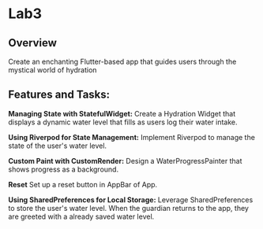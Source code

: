 # Lab3 

## Overview
Create an enchanting Flutter-based app that guides users through the mystical world of hydration


## Features and Tasks:
**Managing State with StatefulWidget:**
Create a Hydration Widget that displays a dynamic water level that fills as users log their water intake.

**Using Riverpod for State Management:**
Implement Riverpod to manage the state of the user's water level. 

**Custom Paint with CustomRender:**
Design a WaterProgressPainter that shows progress as a background.

**Reset**
Set up a reset button in AppBar of App.

**Using SharedPreferences for Local Storage:**
    Leverage SharedPreferences to store the user's water level. When the guardian returns to the app, they are greeted with a already saved water level.